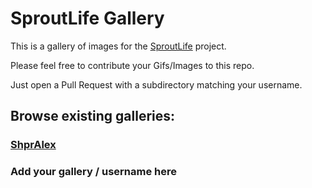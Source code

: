 # SproutLife Gallery

This is a gallery of images for the [SproutLife](https://github.com/ShprAlex/SproutLife) project.

Please feel free to contribute your Gifs/Images to this repo.

Just open a Pull Request with a subdirectory matching your username.

## Browse existing galleries:

### [ShprAlex](https://github.com/ShprAlex/SproutLife-Gallery/blob/master/ShprAlex/README.md)

### Add your gallery / username here